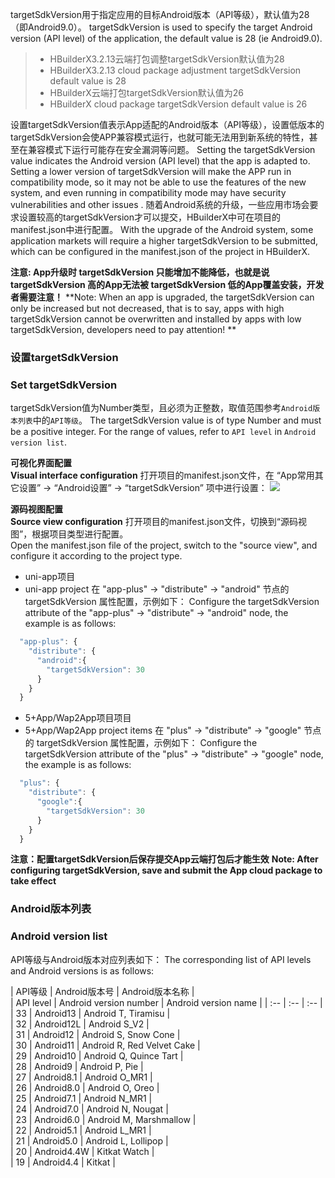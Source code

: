 targetSdkVersion用于指定应用的目标Android版本（API等级），默认值为28（即Android9.0）。
targetSdkVersion is used to specify the target Android version (API level) of the application, the default value is 28 (ie Android9.0).
> - HBuilderX3.2.13云端打包调整targetSdkVersion默认值为28  
> - HBuilderX3.2.13 cloud package adjustment targetSdkVersion default value is 28
> - HBuilderX云端打包targetSdkVersion默认值为26  
> - HBuilderX cloud package targetSdkVersion default value is 26

设置targetSdkVersion值表示App适配的Android版本（API等级），设置低版本的targetSdkVersion会使APP兼容模式运行，也就可能无法用到新系统的特性，甚至在兼容模式下运行可能存在安全漏洞等问题。
Setting the targetSdkVersion value indicates the Android version (API level) that the app is adapted to. Setting a lower version of targetSdkVersion will make the APP run in compatibility mode, so it may not be able to use the features of the new system, and even running in compatibility mode may have security vulnerabilities and other issues .
随着Android系统的升级，一些应用市场会要求设置较高的targetSdkVersion才可以提交，HBuilderX中可在项目的manifest.json中进行配置。
With the upgrade of the Android system, some application markets will require a higher targetSdkVersion to be submitted, which can be configured in the manifest.json of the project in HBuilderX.


**️注意: App升级时 targetSdkVersion 只能增加不能降低，也就是说 targetSdkVersion 高的App无法被 targetSdkVersion 低的App覆盖安装，开发者需要注意！**
**️Note: When an app is upgraded, the targetSdkVersion can only be increased but not decreased, that is to say, apps with high targetSdkVersion cannot be overwritten and installed by apps with low targetSdkVersion, developers need to pay attention! **

### 设置targetSdkVersion  
### Set targetSdkVersion
targetSdkVersion值为Number类型，且必须为正整数，取值范围参考`Android版本列表`中的`API等级`。
The targetSdkVersion value is of type Number and must be a positive integer. For the range of values, refer to `API level` in `Android version list`.

**可视化界面配置**  
**Visual interface configuration**
打开项目的manifest.json文件，在 “App常用其它设置” -> “Android设置” -> “targetSdkVersion” 项中进行设置：
![](https://native-res.dcloud.net.cn/images/uniapp/others/targetsdkversion.png)

**源码视图配置**  
**Source view configuration**
打开项目的manifest.json文件，切换到“源码视图”，根据项目类型进行配置。  
Open the manifest.json file of the project, switch to the "source view", and configure it according to the project type.

- uni-app项目  
- uni-app project
在 "app-plus" -> "distribute" -> "android" 节点的 targetSdkVersion 属性配置，示例如下：
Configure the targetSdkVersion attribute of the "app-plus" -> "distribute" -> "android" node, the example is as follows:
``` js
  "app-plus": {
    "distribute": {
      "android":{
        "targetSdkVersion": 30
      }
    }
  }
```

- 5+App/Wap2App项目项目  
- 5+App/Wap2App project items
在 "plus" -> "distribute" -> "google" 节点的 targetSdkVersion 属性配置，示例如下：
Configure the targetSdkVersion attribute of the "plus" -> "distribute" -> "google" node, the example is as follows:
```javascript
  "plus": {
    "distribute": {
      "google":{
        "targetSdkVersion": 30
      }
    }
  }
```


**注意：配置targetSdkVersion后保存提交App云端打包后才能生效**
**Note: After configuring targetSdkVersion, save and submit the App cloud package to take effect**


### Android版本列表
### Android version list
API等级与Android版本对应列表如下：
The corresponding list of API levels and Android versions is as follows:

| API等级 | Android版本号 | Android版本名称 |  
| API level | Android version number | Android version name |
| :-- | :-- | :-- |  
| 33 | Android13 | Android T, Tiramisu |  
| 32 | Android12L | Android S_V2 |  
| 31 | Android12 | Android S, Snow Cone |  
| 30 | Android11 | Android R, Red Velvet Cake |  
| 29 | Android10 | Android Q, Quince Tart |  
| 28 | Android9 | Android P, Pie |  
| 27 | Android8.1 | Android O_MR1 |  
| 26 | Android8.0 | Android O, Oreo |  
| 25 | Android7.1 | Android N_MR1 |  
| 24 | Android7.0 | Android N, Nougat |  
| 23 | Android6.0 | Android M, Marshmallow |  
| 22 | Android5.1 | Android L_MR1 |  
| 21 | Android5.0 | Android L, Lollipop |  
| 20 | Android4.4W | Kitkat Watch |  
| 19 | Android4.4 | Kitkat |  

